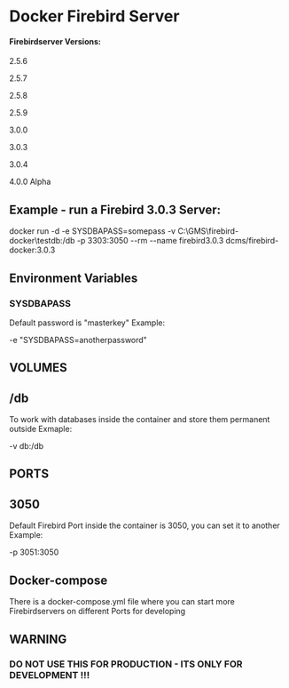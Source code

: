 # Docker Firebird Server

#### Firebirdserver Versions:

2.5.6

2.5.7

2.5.8

2.5.9

3.0.0

3.0.3

3.0.4

4.0.0 Alpha

## Example - run a Firebird 3.0.3 Server:

 docker run -d -e SYSDBAPASS=somepass -v C:\GMS\firebird-docker\testdb:/db -p 3303:3050 --rm --name firebird3.0.3 dcms/firebird-docker:3.0.3

## Environment Variables
### SYSDBAPASS
Default password is "masterkey"
Example:
				
 -e "SYSDBAPASS=anotherpassword" 


## VOLUMES
## /db
To work with databases inside the container and store them permanent outside
Exmaple:

 -v db:/db
 
## PORTS
## 3050
Default Firebird Port inside the container is 3050, you can set it to another
Example:

 -p 3051:3050
 
## Docker-compose
There is a docker-compose.yml file where you can start more Firebirdservers on different Ports for developing


## WARNING 
### DO NOT USE THIS FOR PRODUCTION - ITS ONLY FOR DEVELOPMENT !!!

